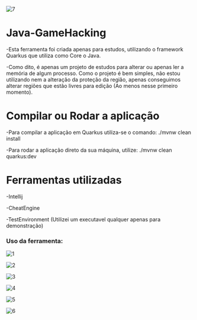 ![7](https://i.imgur.com/9Z0NSWw.jpg)

# Java-GameHacking

-Esta ferramenta foi criada apenas para estudos, utilizando o framework Quarkus que utiliza como Core o Java.

-Como dito, é apenas um projeto de estudos para alterar ou apenas ler a memória de algum processo. Como o
projeto é bem simples, não estou utilizando nem a alteração da proteção da região, apenas conseguimos alterar
regiões que estão livres para edição (Ao menos nesse primeiro momento).

# Compilar ou Rodar a aplicação

-Para compilar a aplicação em Quarkus utiliza-se o comando: ./mvnw clean install

-Para rodar a aplicação direto da sua máquina, utilize: ./mvnw clean quarkus:dev

# Ferramentas utilizadas

-Intellij

-CheatEngine

-TestEnvironment (Utilizei um executavel qualquer apenas para demonstração)

### Uso da ferramenta:
![1](https://i.imgur.com/tCd2Jxa.png)

![2](https://i.imgur.com/7oy6Ues.png)

![3](https://i.imgur.com/vVtlhAY.png)

![4](https://i.imgur.com/dt8EBwQ.png)

![5](https://i.imgur.com/yeAprIt.png)

![6](https://i.imgur.com/SlrAH26.png)

